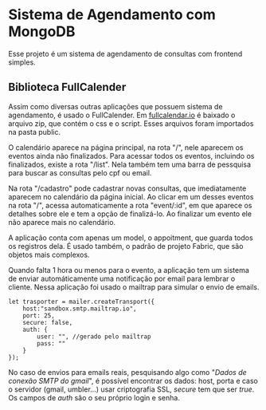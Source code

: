 # Sistema de Agendamento com MongoDB

Esse projeto é um sistema de agendamento de consultas com frontend simples.

## Biblioteca FullCalender

Assim como diversas outras aplicações que possuem sistema de agendamento, é usado o FullCalender.
Em [fullcalendar.io](https://fullcalendar.io/docs/initialize-globals) é baixado o arquivo zip, que contém o css e o script. Esses arquivos foram importados na pasta public.

O calendário aparece na página principal, na rota "/", nele aparecem os eventos ainda não finalizados. Para acessar todos os eventos, incluindo os finalizados, existe a rota "/list". Nela também tem uma barra de pessquisa para buscar as consultas pelo cpf ou email.

Na rota "/cadastro" pode cadastrar novas consultas, que imediatamente aparecem no calendário da página inicial. Ao clicar em um desses eventos na rota "/", acessa automaticamente a rota "event/:id", em que aparece os detalhes sobre ele e tem a opção de finalizá-lo. Ao finalizar um evento ele não aparece mais no calendário.

A aplicação conta com apenas um model, o appoitment, que guarda todos os registros dela. É usado também, o padrão de projeto Fabric, que são objetos mais complexos. 

Quando falta 1 hora ou menos para o evento, a aplicação tem um sistema de enviar automáticamente uma notificação por email para lembrar o cliente. Nessa aplicação foi usado o mailtrap para simular o envio de emails.
```
let trasporter = mailer.createTransport({
    host:"sandbox.smtp.mailtrap.io",
    port: 25,
    secure: false,
    auth: {
        user: "", //gerado pelo mailtrap
        pass: ""
    }
});
```
No caso de envios para emails reais, pesquisando algo como "_Dados de conexão SMTP do gmail_", é possível encontrar os dados: host, porta e caso o servidor (gmail, umbler...) usar criptografia SSL, _secure_ tem que ser _true_. Os campos de _auth_ são o seu próprio login e senha.